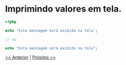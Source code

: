 # Imprimindo valores em tela.

```php
<?php

echo 'Esta mensagem será exibida na tela';

// ou

echo "Esta mensagem será exibida na tela";

```
[<< Anterior](https://github.com/agenciasys/as-capacita/blob/master/PHP-basico/Tags.md#tags)
|
[Próximo >>](https://github.com/agenciasys/as-capacita/blob/master/PHP-basico/Comentarios.md#comentários)
